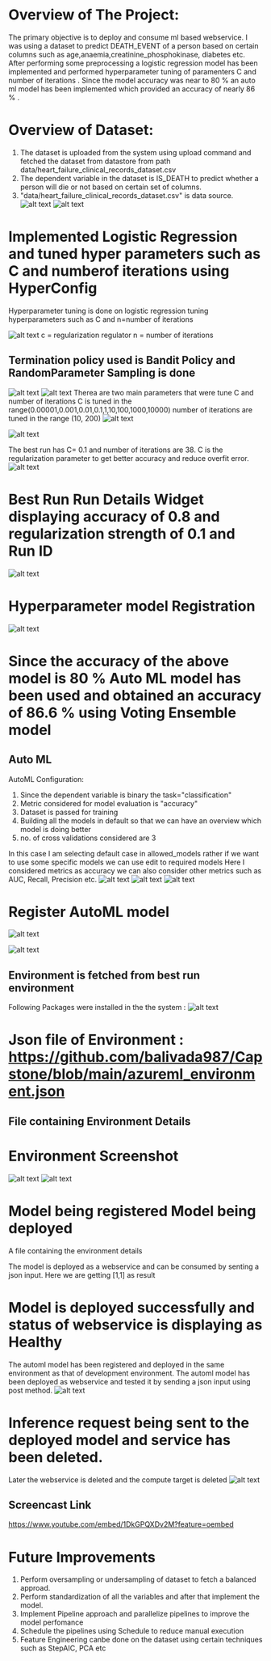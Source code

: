 # Overview of The Project:

The primary objective is to deploy and consume ml based  webservice. I was using a dataset to predict 
DEATH_EVENT  of a person based on certain columns  such as age,anaemia,creatinine_phosphokinase,
diabetes etc. After performing some preprocessing a logistic regression model has been implemented and performed 
hyperparameter tuning of paramenters C and number of iterations . Since the model accuracy was near to 80 % an 
auto ml model has been implemented which provided an accuracy of nearly 86 % . 



# Overview of Dataset:
1. The dataset is uploaded from the system using upload command and fetched the dataset from datastore from path data/heart_failure_clinical_records_dataset.csv
2. The dependent variable in the  dataset is IS_DEATH to predict whether a person will die or not based on certain set of columns.
3. "data/heart_failure_clinical_records_dataset.csv" is data source.
![alt text](https://github.com/balivada987/Capstone/blob/main/DatasetFilePath.PNG)
![alt text](https://github.com/balivada987/Capstone/blob/main/Dataset%20screenshot.PNG)




# Implemented Logistic Regression and tuned hyper parameters such as C and numberof iterations  using HyperConfig 
Hyperparameter tuning is done on logistic regression tuning hyperparameters such as  C and n=number of iterations

![alt text](https://github.com/balivada987/Capstone/blob/main/Hyper%201.PNG)
c = regularization regulator
n = number of iterations

## Termination policy used is Bandit Policy and RandomParameter Sampling is done
![alt text](https://github.com/balivada987/Capstone/blob/main/Hyper%202.PNG)
![alt text](https://github.com/balivada987/Capstone/blob/main/Hyper%203.PNG)
 Therea are two main parameters that were tune C and number of iterations  C is tuned in the range(0.00001,0.001,0.01,0.1,1,10,100,1000,10000)
 number of iterations are tuned in the range (10, 200)
 ![alt text](https://github.com/balivada987/Capstone/blob/main/HypeParameterC_iter.PNG)
 
 ![alt text](https://github.com/balivada987/Capstone/blob/main/HyperParametersRunDetails.PNG)
 
 
 The best run has C= 0.1 and number of iterations are 38. C is the regularization parameter to get better accuracy and reduce overfit error.
![alt text](https://github.com/balivada987/Capstone/blob/main/Hyper%204.PNG)

# Best Run Run Details Widget displaying accuracy of 0.8 and regularization strength of 0.1 and Run ID

![alt text](https://github.com/balivada987/Capstone/blob/main/Hyper%205.PNG)

# Hyperparameter model Registration
![alt text](https://github.com/balivada987/Capstone/blob/main/HyperParameterRegisterModel.PNG)
# Since the accuracy of the above model is 80 % Auto ML model has been used and obtained an accuracy of 86.6 %  using Voting Ensemble model


## Auto ML
AutoML Configuration:
1. Since the dependent variable is binary  the task="classification"
2. Metric considered for model evaluation is "accuracy"
3. Dataset is passed for training
4. Building all the models in default so that we can have an overview which model is doing better
5. no. of cross validations considered are 3

In this case I am selecting default case in allowed_models  rather if we want to use some specific models we can use edit to required models
Here I considered metrics as accuracy we can also consider other metrics such as AUC, Recall, Precision etc.
![alt text](https://github.com/balivada987/Capstone/blob/main/AutoML1.png?raw=true)
![alt text](https://github.com/balivada987/Capstone/blob/main/AutoML%202.png?raw=true)
![alt text](https://github.com/balivada987/Capstone/blob/main/AutoML%203.png?raw=true)
# Register AutoML model
![alt text](https://github.com/balivada987/Capstone/blob/main/AutoMLModelRegistration.PNG)


 ![alt text](https://github.com/balivada987/Capstone/blob/main/AutoML%203.png?raw=true)

## Environment is fetched from best run environment
Following Packages were installed in the the system :
![alt text](https://github.com/balivada987/Capstone/blob/main/DependenciesScreenshot.PNG)
# Json file of Environment : https://github.com/balivada987/Capstone/blob/main/azureml_environment.json
## File containing Environment Details
# Environment Screenshot
![alt text](https://github.com/balivada987/Capstone/blob/main/AutoML%204.png?raw=true)
![alt text](https://github.com/balivada987/Capstone/blob/main/AutoML5.png?raw=true)


# Model being registered Model being deployed
A file containing the environment details

The model is deployed as a webservice and can be consumed by senting a json input.
Here we are getting [1,1] as result

# Model is deployed successfully and status of webservice is displaying as Healthy
The automl model has been registered and deployed in the same  environment as that of development environment.
The automl model has been deployed as webservice and tested it by sending a json input using post method.
![alt text](https://github.com/balivada987/Capstone/blob/main/AutoML6.png?raw=true)
#  Inference request being sent to the deployed model and service has been deleted. 
Later the webservice is deleted and the compute target is deleted
![alt text](https://github.com/balivada987/Capstone/blob/main/AutoML%207.png?raw=true)


## Screencast Link 
https://www.youtube.com/embed/1DkGPQXDv2M?feature=oembed


# Future Improvements
1. Perform oversampling or undersampling of dataset to fetch a balanced approad.
2. Perform standardization of all the variables and after that implement the model.
3. Implement Pipeline approach and parallelize pipelines to improve the model perfomance
4. Schedule the pipelines using Schedule to reduce manual execution
5. Feature Engineering canbe done on the dataset using certain techniques such as StepAIC, PCA etc
